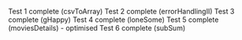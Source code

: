 Test 1 complete (csvToArray)
Test 2 complete (errorHandlingII)
Test 3 complete (gHappy)
Test 4 complete (loneSome)
Test 5 complete (moviesDetails) - optimised
Test 6 complete (subSum)
